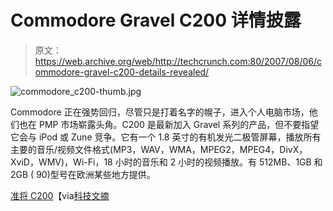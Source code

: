 # Commodore Gravel C200 详情披露

> 原文：<https://web.archive.org/web/http://techcrunch.com:80/2007/08/06/commodore-gravel-c200-details-revealed/>

![commodore_c200-thumb.jpg](img/76214df662feb14bddfb815866fed68c.png)

Commodore 正在强势回归，尽管只是打着名字的幌子，进入个人电脑市场，他们也在 PMP 市场崭露头角。C200 是最新加入 Gravel 系列的产品，但不要指望它会与 iPod 或 Zune 竞争。它有一个 1.8 英寸的有机发光二极管屏幕，播放所有主要的音乐/视频文件格式(MP3，WAV，WMA，MPEG2，MPEG4，DivX，XviD，WMV)，Wi-Fi，18 小时的音乐和 2 小时的视频播放。有 512MB、1GB 和 2GB ( 90)型号在欧洲某些地方提供。

[准将 C200](https://web.archive.org/web/20160422055806/http://www.commodoreworld.com/world/Devices/3+C200.aspx)【via[科技文摘](https://web.archive.org/web/20160422055806/http://techdigest.tv/2007/08/commodore_to_la.html)
